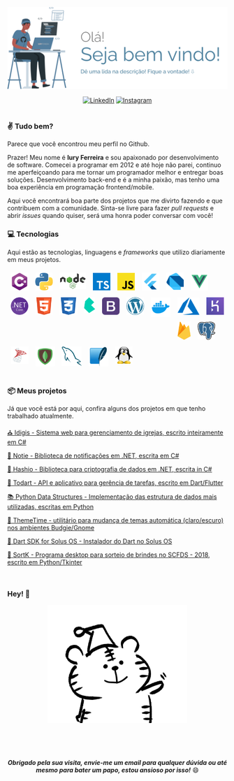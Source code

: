 <p align="center">
<img alt="Iury Ferreira" alt="IuryFerreira" src=".github/images/logo.svg" width="1000" />
</p>
<div align="center">
<a href="https://www.linkedin.com/in/iury-ferreira-68ba35130/" target="_blank"><img src="https://img.shields.io/badge/LinkedIn-%230077B5.svg?&style=flat-square&logo=linkedin&logoColor=white" alt="LinkedIn"></a>
<a href="https://www.instagram.com/iuryferreira__" target="_blank"><img src="https://img.shields.io/badge/Instagram-%23E4405F.svg?&style=flat-square&logo=instagram&logoColor=white" alt="Instagram"></a>

</div>
<br>

### ✌ Tudo bem?

Parece que você encontrou meu perfil no Github. <br>

Prazer! Meu nome é **Iury Ferreira** e sou apaixonado por desenvolvimento de software. Comecei a programar em 2012 e até hoje não parei, continuo me aperfeiçoando para me tornar um programador melhor e entregar boas soluções. Desenvolvimento back-end e é a minha paixão, mas tenho uma boa experiência em programação frontend/mobile.

Aqui você encontrará boa parte dos projetos que me divirto fazendo e que contribuem com a comunidade. Sinta-se livre para fazer *pull requests* e abrir *issues* quando quiser, será uma honra poder conversar com você!

### 💻 Tecnologias

Aqui estão as tecnologias, linguagens e *frameworks* que utilizo diariamente em meus projetos.


<div id="first-line" style="margin-bottom:10px">
<img width="40" align="left" style="margin: 8px" src=".github/images/techs/csharp.svg" alt="C#">
<img width="40" align="left" style="margin: 8px" src=".github/images/techs/python.png" alt="Python">
<img width="60" align="left" style="margin: 8px" src=".github/images/techs/nodejs.svg" alt="NodeJS">
<img width="40" align="left" style="margin: 8px" src=".github/images/techs/typescript.jpeg" alt="TypeScript">
<img width="40" align="left" style="margin: 8px" src=".github/images/techs/js.png" alt="JavaScript">
<img width="40" align="left" style="margin: 8px" src=".github/images/techs/flutter.png" alt="Flutter">
<img width="40" align="left" style="margin: 8px" src=".github/images/techs/dart.png" alt="Dart">
<img width="40" align="left" style="margin: 8px" src=".github/images/techs/vue.svg" alt="Vue.js">
<img width="40" align="left" style="margin: 8px" src=".github/images/techs/dotnet.png" alt=".NET">
<img width="40" align="left" style="margin: 8px" src=".github/images/techs/html.svg" alt="HTML">
<img width="40" align="left" style="margin: 8px" src=".github/images/techs/css.svg" alt="CSS">
<img width="25" align="left" style="margin: 8px" src=".github/images/techs/bulma.png" alt="Bulma">
<img width="40" align="left" style="margin: 8px" src=".github/images/techs/bootstrap.png" alt="Bootstrap">
<img width="40" align="left" style="margin: 8px" src=".github/images/techs/wordpress.png" alt="WordPress">
</div>
<div id="second-line" style="">
<img width="45" align="left" style="margin: 8px" src=".github/images/techs/docker.svg" alt="Docker">
<img width="50" align="left" style="margin: 8px" src=".github/images/techs/azure.svg" alt="Azure">
<img width="40" align="left" style="margin: 8px" src=".github/images/techs/heroku.png" alt="Heroku">
<img width="30" align="left" style="margin: 8px" src=".github/images/techs/firebase.png" alt="Firebase">
<img width="40" align="left" style="margin: 8px" src=".github/images/techs/postgres.png" alt="Postgres">
<img width="40" align="left" style="margin: 8px" src=".github/images/techs/sqlserver.png" alt="Postgres">
<img width="45" align="left" style="margin: 8px" src=".github/images/techs/mongo.png" alt="MongoDB">
<img width="45" align="left" style="margin: 8px" src=".github/images/techs/mysql.png" alt="MongoDB">
<img width="45" align="left" style="margin: 8px" src=".github/images/techs/sqlite.png" alt="MongoDB">
<img width="40" style="margin: 8px" src=".github/images/techs/linux.png" alt="Linux">
</div>

<br>

### 📦 Meus projetos

Já que você está por aqui, confira alguns dos projetos em que tenho trabalhado atualmente.

[⛪ Idigis - Sistema web para gerenciamento de igrejas, escrito inteiramente em C#](https://github.com/iuryferreira/idigis)

[🔔 Notie - Biblioteca de notificações em .NET, escrita em C#](https://github.com/iuryferreira/notie)

[🔐 Hashio -  Biblioteca para criptografia de dados em .NET, escrita in C#](https://github.com/iuryferreira/hashio)

[📝 Todart - API e aplicativo para gerência de tarefas, escrito em Dart/Flutter](https://github.com/iuryferreira/todart)

[📚 Python Data Structures - Implementação das estrutura de dados mais utilizadas, escritas em Python](https://github.com/iuryferreira/python-data-structures)

[🔆 ThemeTime - utilitário para mudança de temas automática (claro/escuro) nos ambientes Budgie/Gnome](https://github.com/iuryferreira/ttime)

[🔨 Dart SDK for Solus OS - Instalador do Dart no Solus OS](https://github.com/iuryferreira/dart-solus-os)

[🎉  SortK - Programa desktop para sorteio de brindes no SCFDS - 2018, escrito em Python/Tkinter](https://github.com/iuryferreira/sortk-desktop)

<br>

### Hey! 📢

<div align="center">
  <img alt="Iury Ferreira" alt="IuryFerreira" src=".github/images/giphy.gif"/>
</div>

<br><br><br>

<div align="center">

***Obrigado pela sua visita, envie-me um email para qualquer dúvida ou até mesmo para bater um papo, estou ansioso por isso!*** 😄

</div>
